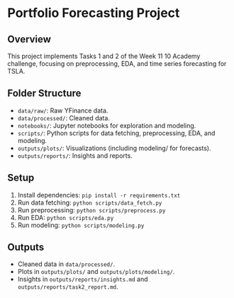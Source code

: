 # Portfolio Forecasting Project

## Overview
This project implements Tasks 1 and 2 of the Week 11 10 Academy challenge, focusing on preprocessing, EDA, and time series forecasting for TSLA.

## Folder Structure
- `data/raw/`: Raw YFinance data.
- `data/processed/`: Cleaned data.
- `notebooks/`: Jupyter notebooks for exploration and modeling.
- `scripts/`: Python scripts for data fetching, preprocessing, EDA, and modeling.
- `outputs/plots/`: Visualizations (including modeling/ for forecasts).
- `outputs/reports/`: Insights and reports.

## Setup
1. Install dependencies: `pip install -r requirements.txt`
2. Run data fetching: `python scripts/data_fetch.py`
3. Run preprocessing: `python scripts/preprocess.py`
4. Run EDA: `python scripts/eda.py`
5. Run modeling: `python scripts/modeling.py`

## Outputs
- Cleaned data in `data/processed/`.
- Plots in `outputs/plots/` and `outputs/plots/modeling/`.
- Insights in `outputs/reports/insights.md` and `outputs/reports/task2_report.md`.